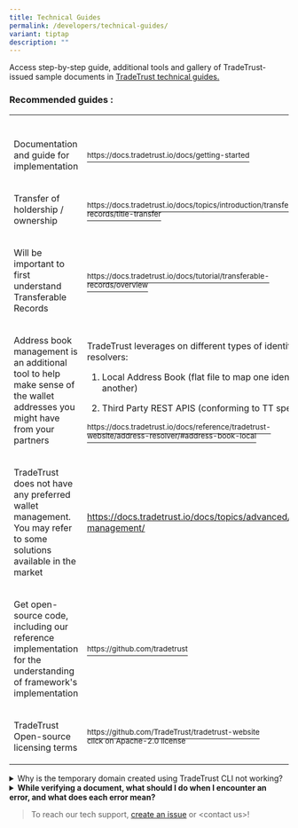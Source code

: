 ```yaml
---
title: Technical Guides
permalink: /developers/technical-guides/
variant: tiptap
description: ""
---
```

<p>Access step-by-step guide, additional tools and gallery of TradeTrust-issued
sample documents in <a href="https://docs.tradetrust.io/" rel="noopener noreferrer nofollow" target="_blank">TradeTrust technical guides.</a>
</p>
<h3><strong>Recommended guides :</strong></h3>
<table style="minWidth: 50px">
<colgroup>
<col>
<col>
</colgroup>
<tbody>
<tr>
<td rowspan="1" colspan="1">
<p></p>
</td>
<th rowspan="1" colspan="1">
<p></p>
</th>
</tr>
<tr>
<td rowspan="1" colspan="1">
<p>Documentation and guide for implementation</p>
</td>
<td rowspan="1" colspan="1">
<p><a href="https://docs.tradetrust.io/docs/getting-started" rel="noopener noreferrer nofollow" target="_blank"><sup>https://docs.tradetrust.io/docs/getting-started</sup></a>
</p>
</td>
</tr>
<tr>
<td rowspan="1" colspan="1">
<p>Transfer of holdership / ownership</p>
</td>
<td rowspan="1" colspan="1">
<p><a href="https://docs.tradetrust.io/docs/topics/introduction/transferable-records/title-transfer" rel="noopener noreferrer nofollow" target="_blank"><sup>https://docs.tradetrust.io/docs/topics/introduction/transferable-records/title-transfer</sup></a>
</p>
</td>
</tr>
<tr>
<td rowspan="1" colspan="1">
<p>Will be important to first understand Transferable Records</p>
</td>
<td rowspan="1" colspan="1">
<p><a href="https://docs.tradetrust.io/docs/tutorial/transferable-records/overview" rel="noopener noreferrer nofollow" target="_blank"><sup>https://docs.tradetrust.io/docs/tutorial/transferable-records/overview</sup></a>
</p>
</td>
</tr>
<tr>
<td rowspan="1" colspan="1">
<p>Address book management is an additional tool to help make sense of the
wallet addresses you might have from your partners</p>
</td>
<td rowspan="1" colspan="1">
<p>TradeTrust leverages on different types of identifier resolvers:</p>
<ol data-tight="true" class="tight">
<li>
<p>Local Address Book (flat file to map one identifer to another)</p>
</li>
<li>
<p>Third Party REST APIS (conforming to TT specs)</p>
</li>
</ol>
<p></p>
<p><a href="https://docs.tradetrust.io/docs/reference/tradetrust-website/address-resolver/#address-book-local" rel="noopener noreferrer nofollow" target="_blank"><sup>https://docs.tradetrust.io/docs/reference/tradetrust-website/address-resolver/#address-book-local</sup></a>
</p>
</td>
</tr>
<tr>
<td rowspan="1" colspan="1">
<p>TradeTrust does not have any preferred wallet management. You may refer
to some solutions available in the market</p>
</td>
<td rowspan="1" colspan="1">
<p><a href="https://docs.tradetrust.io/docs/topics/advanced/wallet-management/" rel="noopener noreferrer nofollow" target="_blank"><u>https://docs.tradetrust.io/docs/topics/advanced/wallet-management/</u></a>
</p>
</td>
</tr>
<tr>
<td rowspan="1" colspan="1">
<p>Get open-source code, including our reference implementation for the understanding
of framework's implementation</p>
</td>
<td rowspan="1" colspan="1">
<p><a href="https://github.com/tradetrust" rel="noopener noreferrer nofollow" target="_blank"><sup>https://github.com/tradetrust</sup></a>
</p>
</td>
</tr>
<tr>
<td rowspan="1" colspan="1">
<p>TradeTrust Open-source licensing terms</p>
</td>
<td rowspan="1" colspan="1">
<p><a href="https://github.com/TradeTrust/tradetrust-website" rel="noopener noreferrer nofollow" target="_blank"><sup>https://github.com/TradeTrust/tradetrust-website</sup></a>
<br><sup>click on Apache-2.0 license</sup>
</p>
<p></p>
<p></p>
</td>
</tr>
</tbody>
</table>
<p></p>
<div data-type="detailGroup" class="isomer-accordion isomer-accordion-white">
<details class="isomer-details">
<summary>Why is the temporary domain created using TradeTrust CLI not working?</summary>
<div data-type="detailsContent" class="isomer-details-content">
<p>The temporary domain is only valid for 24 hours.</p>
</div>
</details>
<details class="isomer-details">
<summary><strong>While verifying a document, what should I do when I encounter an error, and what does each error mean?</strong>
</summary>
<div data-type="detailsContent" class="isomer-details-content">
<p>There are mainly three types of errors that can occur when verifying a
document:</p>
<ol data-tight="true" class="tight">
<li>
<p>Document not issued: TradeTrust checks that the document has been issued
and that its issuance status is in good standing. This error occurs if
the issuer revokes the document or if the document has not been issued.</p>
</li>
<li>
<p>Document issuer identity is invalid: TradeTrust validates and returns
the identity of the issuer. This error occurs if the document was issued
by an invalid user.</p>
</li>
<li>
<p>Document has been tampered with: TradeTrust ensures that the content of
the document remains unchanged since its creation, except for data removed
using the built-in obfuscation mechanism. This error occurs if the document's
content has been modified.</p>
</li>
</ol>
<p>If you encounter any of these errors, please contact the document issuer
for assistance.</p>
<p></p>
</div>
</details>
</div>
<p></p>
<blockquote>
<p>To reach our tech support, <a href="https://github.com/TradeTrust/tradetrust-core/issues" rel="noopener noreferrer nofollow" target="_blank">create an issue</a> or
&lt;contact us&gt;!</p>
</blockquote>
<p></p>
<p></p>
<p></p>